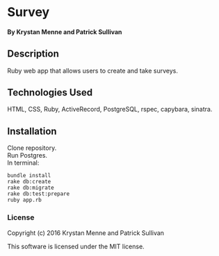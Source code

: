 # Survey

#### By Krystan Menne and Patrick Sullivan

## Description
Ruby web app that allows users to create and take surveys.

## Technologies Used
HTML, CSS, Ruby, ActiveRecord, PostgreSQL, rspec, capybara, sinatra.

## Installation
Clone repository.  
Run Postgres.  
In terminal:

```
bundle install  
rake db:create
rake db:migrate  
rake db:test:prepare
ruby app.rb
```

### License

Copyright (c) 2016 Krystan Menne and Patrick Sullivan

This software is licensed under the MIT license.
